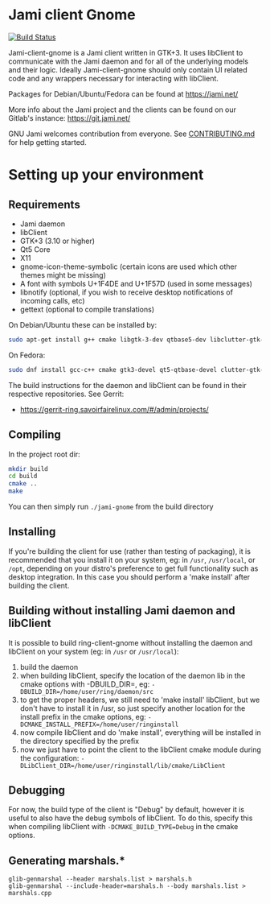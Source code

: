 # Jami client Gnome

[![Build Status](https://jenkins.jami.net/buildStatus/icon?job=client-gnome)](https://jenkins.jami.net/job/client-gnome/)

Jami-client-gnome is a Jami client written in GTK+3. It uses libClient to
communicate with the Jami daemon and for all of the underlying models and their
logic. Ideally Jami-client-gnome should only contain UI related code and any
wrappers necessary for interacting with libClient.

Packages for Debian/Ubuntu/Fedora can be found at https://jami.net/

More info about the Jami project and the clients can be found on our Gitlab's instance:
https://git.jami.net/

GNU Jami welcomes contribution from everyone. See [CONTRIBUTING.md](CONTRIBUTING.md) for help getting started.

# Setting up your environment

## Requirements

- Jami daemon
- libClient
- GTK+3 (3.10 or higher)
- Qt5 Core
- X11
- gnome-icon-theme-symbolic (certain icons are used which other themes might be missing)
- A font with symbols U+1F4DE and U+1F57D (used in some messages)
- libnotify (optional, if you wish to receive desktop notifications of incoming calls, etc)
- gettext (optional to compile translations)

On Debian/Ubuntu these can be installed by:
```bash
sudo apt-get install g++ cmake libgtk-3-dev qtbase5-dev libclutter-gtk-1.0-dev gnome-icon-theme-symbolic libnotify-dev gettext
```

On Fedora:
```bash
sudo dnf install gcc-c++ cmake gtk3-devel qt5-qtbase-devel clutter-gtk-devel gnome-icon-theme-symbolic libnotify-devel gettext
```

The build instructions for the daemon and libClient can be found in their
respective repositories. See Gerrit:
 - https://gerrit-ring.savoirfairelinux.com/#/admin/projects/


## Compiling

In the project root dir:
```bash
mkdir build
cd build
cmake ..
make
```

You can then simply run `./jami-gnome` from the build directory

## Installing

If you're building the client for use (rather than testing of packaging), it is
recommended that you install it on your system, eg: in `/usr`, `/usr/local`, or
`/opt`, depending on your distro's preference to get full functionality such as
desktop integration. In this case you should perform a 'make install' after
building the client.


## Building without installing Jami daemon and libClient

It is possible to build ring-client-gnome without installing the daemon and
libClient on your system (eg: in `/usr` or `/usr/local`):

1. build the daemon
2. when building libClient, specify the location of the daemon lib in the
   cmake options with -DBUILD_DIR=, eg:
   `-DBUILD_DIR=/home/user/ring/daemon/src`
3. to get the proper headers, we still need to 'make install' libClient, but
   we don't have to install it in /usr, so just specify another location for the
   install prefix in the cmake options, eg:
   `-DCMAKE_INSTALL_PREFIX=/home/user/ringinstall`
4. now compile libClient and do 'make install', everything will be installed
   in the directory specified by the prefix
4. now we just have to point the client to the libClient cmake module during
   the configuration:
   `-DLibClient_DIR=/home/user/ringinstall/lib/cmake/LibClient`


## Debugging

For now, the build type of the client is "Debug" by default, however it is
useful to also have the debug symbols of libClient. To do this, specify this
when compiling libClient with `-DCMAKE_BUILD_TYPE=Debug` in the cmake
options.

## Generating marshals.*

```
glib-genmarshal --header marshals.list > marshals.h
glib-genmarshal --include-header=marshals.h --body marshals.list > marshals.cpp
```